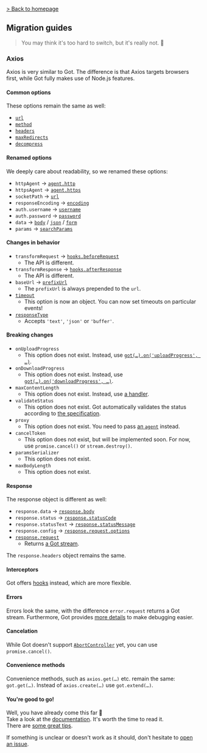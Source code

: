 [> Back to homepage](../../readme.md#documentation)

## Migration guides

> You may think it's too hard to switch, but it's really not. 🦄

### Axios

Axios is very similar to Got. The difference is that Axios targets browsers first, while Got fully makes use of Node.js features.

#### Common options

These options remain the same as well:

- [`url`](../2-options.md#url)
- [`method`](../2-options.md#method)
- [`headers`](../2-options.md#headers)
- [`maxRedirects`](../2-options.md#maxredirects)
- [`decompress`](../2-options.md#decompress)

#### Renamed options

We deeply care about readability, so we renamed these options:

- `httpAgent` → [`agent.http`](../2-options.md#agent)
- `httpsAgent` → [`agent.https`](../2-options.md#agent)
- `socketPath` → [`url`](../2-options.md#enableunixsocket)
- `responseEncoding` → [`encoding`](../2-options.md#encoding)
- `auth.username` → [`username`](../2-options.md#username)
- `auth.password` → [`password`](../2-options.md#password)
- `data` → [`body`](../2-options.md#body) / [`json`](../2-options.md#json) / [`form`](../2-options.md#form)
- `params` → [`searchParams`](../2-options.md#serachparams)

#### Changes in behavior

- `transformRequest` → [`hooks.beforeRequest`](../9-hooks.md#beforerequest)
  - The API is different.
- `transformResponse` → [`hooks.afterResponse`](../9-hooks.md#afterresponse)
  - The API is different.
- `baseUrl` → [`prefixUrl`](../2-options.md#prefixurl)
  - The `prefixUrl` is always prepended to the `url`.
- [`timeout`](../6-timeout.md)
  - This option is now an object. You can now set timeouts on particular events!
- [`responseType`](../2-options.md#responsetype)
  - Accepts `'text'`, `'json'` or `'buffer'`.

#### Breaking changes

- `onUploadProgress`
  - This option does not exist. Instead, use [`got(…).on('uploadProgress', …)`](../3-streams.md#uploadprogress).
- `onDownloadProgress`
  - This option does not exist. Instead, use [`got(…).on('downloadProgress', …)`](../3-streams.md#downloadprogress).
- `maxContentLength`
  - This option does not exist. Instead, use [a handler](../examples/advanced-creation.js).
- `validateStatus`
  - This option does not exist. Got automatically validates the status according to [the specification](https://datatracker.ietf.org/doc/html/rfc7231#section-6).
- `proxy`
  - This option does not exist. You need to pass [an `agent`](../tips.md#proxy) instead.
- `cancelToken`
  - This option does not exist, but will be implemented soon. For now, use `promise.cancel()` or `stream.destroy()`.
- `paramsSerializer`
  - This option does not exist.
- `maxBodyLength`
  - This option does not exist.

#### Response

The response object is different as well:

- `response.data` → [`response.body`](../3-streams.md#response-1)
- `response.status` → [`response.statusCode`](../3-streams.md#response-1)
- `response.statusText` → [`response.statusMessage`](../3-streams.md#response-1)
- `response.config` → [`response.request.options`](../3-streams.md#response-1)
- [`response.request`](../3-streams.md#response-1)
  - Returns [a Got stream](../3-streams.md).

The `response.headers` object remains the same.

#### Interceptors

Got offers [hooks](../9-hooks.md) instead, which are more flexible.

#### Errors

Errors look the same, with the difference `error.request` returns a Got stream. Furthermore, Got provides [more details](../8-errors.md) to make debugging easier.

#### Cancelation

While Got doesn't support [`AbortController`](https://developer.mozilla.org/en-US/docs/Web/API/AbortController) yet, you can use `promise.cancel()`.

#### Convenience methods

Convenience methods, such as `axios.get(…)` etc. remain the same: `got.get(…)`. Instead of `axios.create(…)` use `got.extend(…)`.

#### You're good to go!

Well, you have already come this far :tada:\
Take a look at the [documentation](../../readme.md#documentation). It's worth the time to read it.\
There are [some great tips](../tips.md).

If something is unclear or doesn't work as it should, don't hesitate to [open an issue](https://github.com/sindresorhus/got/issues/new/choose).
